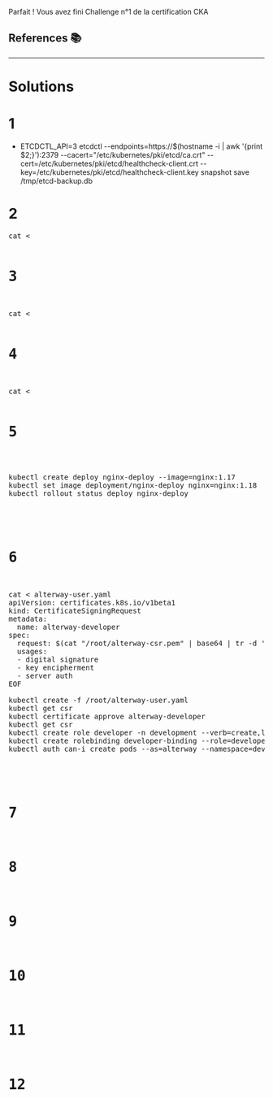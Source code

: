 Parfait ! Vous avez fini Challenge n°1 de la certification CKA


## References 📚


---
# Solutions    
# 1

- ETCDCTL_API=3 etcdctl --endpoints=https://$(hostname -i | awk '{print $2;}'):2379 --cacert="/etc/kubernetes/pki/etcd/ca.crt" --cert=/etc/kubernetes/pki/etcd/healthcheck-client.crt --key=/etc/kubernetes/pki/etcd/healthcheck-client.key snapshot save /tmp/etcd-backup.db

# 2
<PRE>
cat <<EOF | kubectl apply -f -
apiVersion: v1
kind: Pod
metadata:
  labels:
    run: elliphant
  name: elliphant
  namespace: default
spec:
  containers:
  - name: elliphant
    image: redis:alpine
    resources:
      requests:
        cpu: "1"
        memory: "200Mi"
EOF
</PRE>


# 3 

<PRE>
cat <<EOF | kubectl apply -f -
apiVersion: v1
kind: Pod
metadata:
  labels:
    run: super-user-pod
  name: super-user-pod
  namespace: default
spec:
  containers:
  - name: super-user-pod
    image: busybox:1.28
    command: ["/bin/sh", "-c", "while true; do sleep 1; done"]
    securityContext:
      capabilities:
        add: ["SYS_TIME"]
EOF
</PRE>
# 4 

<PRE>
cat <<EOF | kubectl apply -f -
apiVersion: v1
kind: PersistentVolumeClaim
metadata:
  name: my-pvc-claim
spec:
  accessModes:
    - ReadWriteOnce
  volumeMode: Filesystem
  resources:
    requests:
      storage: 10Mi
EOF

cat <<EOF | kubectl apply -f -
apiVersion: v1
kind: Pod
metadata:
  labels:
    run: use-pv
  name: use-pv
  namespace: default
spec:
  containers:
    - name: use-pv
      image: nginx
      volumeMounts:
      - mountPath: "/data"
        name: myvol
  volumes:
    - name: myvol
      persistentVolumeClaim:
        claimName: my-pvc-claim
EOF

</PRE>
# 5

<PRE>

kubectl create deploy nginx-deploy --image=nginx:1.17
kubectl set image deployment/nginx-deploy nginx=nginx:1.18
kubectl rollout status deploy nginx-deploy

</PRE>

# 6 

<PRE>
cat <<EOF> alterway-user.yaml
apiVersion: certificates.k8s.io/v1beta1
kind: CertificateSigningRequest
metadata:
  name: alterway-developer
spec:
  request: $(cat "/root/alterway-csr.pem" | base64 | tr -d '\n')
  usages:
  - digital signature
  - key encipherment
  - server auth
EOF

kubectl create -f /root/alterway-user.yaml
kubectl get csr
kubectl certificate approve alterway-developer
kubectl get csr
kubectl create role developer -n development --verb=create,list,get,update,delete --resource=pods
kubectl create rolebinding developer-binding --role=developer --user=alterway --namespace=development
kubectl auth can-i create pods --as=alterway --namespace=development

</PRE>


# 7 


# 8

# 9 

# 10


# 11 


# 12
